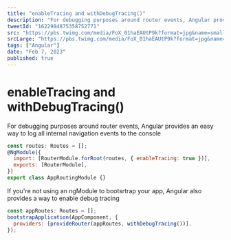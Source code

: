 ```yaml
---
title: "enableTracing and withDebugTracing()"
description: "For debugging purposes around router events, Angular provides an easy way to log all internal navigation events to the console"
tweetId: "1622984875358752771"
src: "https://pbs.twimg.com/media/FoX_01haEAUtP9k?format=jpg&name=small"
srcLarge: "https://pbs.twimg.com/media/FoX_01haEAUtP9k?format=jpg&name=large"
tags: ["Angular"]
date: "Feb 7, 2023"
published: true
---
```


# enableTracing and withDebugTracing()

<p class="md:my-8">For debugging purposes around router events, Angular provides an easy way to log all internal navigation events to the console</p>

```javascript
const routes: Routes = [];
@NgModule({
  import: [RouterModule.forRoot(routes, { enableTracing: true })],
  exports: [RouterModule],
})
export class AppRoutingModule {}
```

If you're not using an ngModule to bootsrtrap your app, Angular also provides a way to enable debug tracing

```javascript
const appRoutes: Routes = [];
bootstrapApplication(AppComponent, {
  providers: [provideRouter(appRoutes, withDebugTracing())],
});
```
